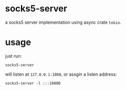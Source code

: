 # socks5-server

a socks5 server implementation using async crate `tokio`.

# usage

just run:

```shell
socks5-server 
```

will listen at `127.0.0.1:1080`, or assgin a listen address:

```shell
socks5-server -l :::10800
```
